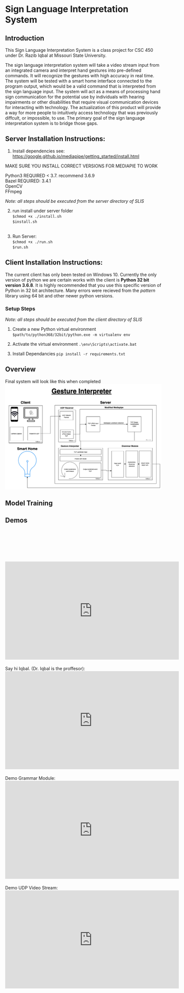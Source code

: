 # Sign Language Interpretation System

## Introduction
This Sign Language Interpretation System is a class project for CSC 450 under Dr. Razib Iqbal at Missouri State University.

The sign language interpretation system will take a video stream input from an integrated camera and interpret hand gestures into pre-defined commands. It will recognize the gestures with high accuracy in real time. The system will be tested with a smart home interface connected to the program output, which would be a valid command that is interpreted from the sign language input.  The system will act as a means of processing hand sign communication for the potential use by individuals with hearing impairments or other disabilities that require visual communication devices for interacting with technology. The actualization of this product will provide a way for more people to intuitively access technology that was previously diffcult, or impossible, to use. The primary goal of the sign language interpretation system is to bridge those gaps.


## Server Installation Instructions:

1. Install dependencies
see: https://google.github.io/mediapipe/getting_started/install.html

MAKE SURE YOU INSTALL CORRECT VERSIONS FOR MEDIAPIE TO WORK

Python3 REQUIRED < 3.7. recommend 3.6.9 <br />
Bazel REQUIRED: 3.4.1 <br />
OpenCV <br />
FFmpeg <br />

*Note: all steps should be executed from the server directory of SLIS*

2. run install under server folder <br>
`$chmod +x ./install.sh` <br>
`$install.sh` <br> <br>

3. Run Server: <br>
`$chmod +x ./run.sh` <br>
`$run.sh` <br>



## Client Installation Instructions:

The current client has only been tested on Windows 10. Currently the only version of python we are certain works with the client is **Python 32 bit version 3.6.8**. It is highly recommended that you use this specific version of Python in 32 bit architecture. Many errors were recieved from the *pattern* library using 64 bit and other newer python versions.

### Setup Steps


*Note: all steps should be executed from the client directory of SLIS*

1. Create a new Python virtual environment
`$path/to/python368/32bit/python.exe -m virtualenv env`

2. Activate the virtual environment
`.\env\Scripts\activate.bat`

3. Install Dependancies
`pip install -r requirements.txt`


## Overview

Final system will look like this when completed
![failed to load image](resources/system_architecture.png?raw=true "Title")

## Model Training

## Demos
<svg width="100" height="100" xmlns="http://www.w3.org/2000/svg">
Turn light on and off with command: idea and black: <br>
<iframe width="560" height="315" src="https://www.youtube.com/embed/SfzaRuzIsD8" frameborder="0" allow="accelerometer; autoplay; clipboard-write; encrypted-media; gyroscope; picture-in-picture" allowfullscreen></iframe>
<br>
<br>
Say hi Iqbal. (Dr. Iqbal is the proffesor): <br>
<iframe width="560" height="315" src="https://www.youtube.com/embed/pjP36tcUtyw" frameborder="0" allow="accelerometer; autoplay; clipboard-write; encrypted-media; gyroscope; picture-in-picture" allowfullscreen></iframe>
<br><br>
Demo Grammar Module:<br>
<iframe width="560" height="315" src="https://www.youtube.com/embed/snQtOAO4r9A" frameborder="0" allow="accelerometer; autoplay; clipboard-write; encrypted-media; gyroscope; picture-in-picture" allowfullscreen></iframe>
<br>
<br>
Demo UDP Video Stream:<br>
<iframe width="560" height="315" src="https://www.youtube.com/embed/Syspn-O6Vc0" frameborder="0" allow="accelerometer; autoplay; clipboard-write; encrypted-media; gyroscope; picture-in-picture" allowfullscreen></iframe>

</svg>